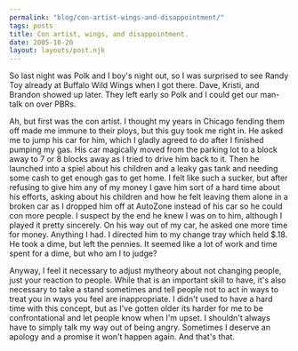 ```yaml
---
permalink: "blog/con-artist-wings-and-disappointment/"
tags: posts
title: Con artist, wings, and disappointment.
date: 2005-10-20
layout: layouts/post.njk
---
```


So last night was Polk and I boy's night out, so I was surprised to see Randy Toy already at Buffalo Wild Wings when I got there. Dave, Kristi, and Brandon showed up later. They left early so Polk and I could get our man-talk on over PBRs. 

Ah, but first was the con artist. I thought my years in Chicago fending them off made me immune to their ploys, but this guy took me right in. He asked me to jump his car for him, which I gladly agreed to do after I finished pumping my gas. His car magically moved from the parking lot to a block away to 7 or 8 blocks away as I tried to drive him back to it. Then he launched into a spiel about his children and a leaky gas tank and needing some cash to get enough gas to get home. I felt like such a sucker, but after refusing to give him any of my money I gave him sort of a hard time about his efforts, asking about his children and how he felt leaving them alone in a broken car as I dropped him off at AutoZone instead of his car so he could con more people. I suspect by the end he knew I was on to him, although I played it pretty sincerely. On his way out of my car, he asked one more time for money. Anything I had. I directed him to my change tray which held $.18. He took a dime, but left the pennies. It seemed like a lot of work and time spent for a dime, but who am I to judge? 

Anyway, I feel it necessary to adjust mytheory about not changing people, just your reaction to people. While that is an important skill to have, it's also necessary to take a stand sometimes and tell people not to act in ways to treat you in ways you feel are inappropriate. I didn't used to have a hard time with this concept, but as I've gotten older its harder for me to be confrontational and let people know when I'm upset. I shouldn't always have to simply talk my way out of being angry. Sometimes I deserve an apology and a promise it won't happen again. And that's that.